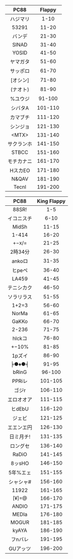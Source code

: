 

| PC88 | Flappy |
| :---: | :---: |
| ハジマリ	| 1-10 |
| 53291		| 11-20 |
| バンデ	| 21-30 |
| SINAD		| 31-40 |
| YOSID		| 41-50 |
| ヤマガタ	| 51-60 |
| サッポロ	| 61-70 |
| [オシン]	| 71-80 |
| (ナオト)	| 81-90 |
| %ユウジ	| 91-100 |
| シバタA	| 101-110 |
| カマブチ	| 111-120 |
| シンジョ	| 121-130 |
| \<MTX\>	| 131-140 |
| サクランホ	| 141-150 |
| STBCC		| 151-160 |
| モチカナニ	| 161-170 |
| HスカEO	| 171-180 |
| N&QAV		| 181-190 |
| Tecnl		| 191-200 |

| PC88  | King Flappy |
| :---: | :---: |
| 88SR!		| 1-5 |
| イコニスチ	| 6-10 |
| MidSh		| 11-15 |
| 1-414		| 16-20 |
| +−x/=		| 21-25 |
| 2時34分	| 26-30 |
| ankoロ	| 31-35 |
| ヒpeペ	| 36-40 |
| LA459		| 41-45 |
| テニシカク	| 46-50 |
| ソラリラス	| 51-55 |
| 1+2=3		| 56-60 |
| NorMa		| 61-65 |
| GaKKo		| 66-70 |
| 2-236		| 71-75 |
| hIckコ	| 76-80 |
| +−10%		| 81-85 |
| 1pズイ	| 86-90 |
| ╞●♠●╡		| 91-95 |
| bRinG		| 96-100 |
| PPRiレ	| 101-105 |
| ゴジr		| 106-110 |
| エロオオア 	| 111-115 |
| ヒdEbU	| 116-120 |
| ジェビ	| 121-125 |
| エエンエ円	| 126-130 |
| 日ミ月チ!	| 131-135 |
| ロングセ	| 136-140 |
| RaDiO		| 141-145 |
| 8ッsHO	| 146-150 |
| 5年%エェ	| 151-155 |
| シャシャ#	| 156-160 |
| 11922		| 161-165 |
| [¥]=@		| 166-170 |
| ANDIO		| 171-175 |
| MEDIa		| 176-180 |
| MOGUR		| 181-185 |
| kyAYA		| 186-190 |
| フnバレ 	| 191-195 |
| GUアッツ	| 196-200 |

